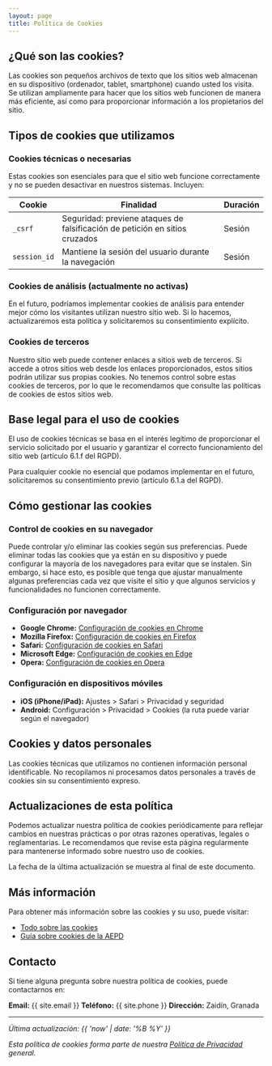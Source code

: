 ```yaml
---
layout: page
title: Política de Cookies
---
```


## ¿Qué son las cookies?

Las cookies son pequeños archivos de texto que los sitios web almacenan en su dispositivo (ordenador, tablet, smartphone) cuando usted los visita. Se utilizan ampliamente para hacer que los sitios web funcionen de manera más eficiente, así como para proporcionar información a los propietarios del sitio.

## Tipos de cookies que utilizamos

### Cookies técnicas o necesarias

Estas cookies son esenciales para que el sitio web funcione correctamente y no se pueden desactivar en nuestros sistemas. Incluyen:

| Cookie | Finalidad | Duración |
|--------|-----------|----------|
| `_csrf` | Seguridad: previene ataques de falsificación de petición en sitios cruzados | Sesión |
| `session_id` | Mantiene la sesión del usuario durante la navegación | Sesión |

### Cookies de análisis (actualmente no activas)

En el futuro, podríamos implementar cookies de análisis para entender mejor cómo los visitantes utilizan nuestro sitio web. Si lo hacemos, actualizaremos esta política y solicitaremos su consentimiento explícito.

### Cookies de terceros

Nuestro sitio web puede contener enlaces a sitios web de terceros. Si accede a otros sitios web desde los enlaces proporcionados, estos sitios podrán utilizar sus propias cookies. No tenemos control sobre estas cookies de terceros, por lo que le recomendamos que consulte las políticas de cookies de estos sitios web.

## Base legal para el uso de cookies

El uso de cookies técnicas se basa en el interés legítimo de proporcionar el servicio solicitado por el usuario y garantizar el correcto funcionamiento del sitio web (artículo 6.1.f del RGPD).

Para cualquier cookie no esencial que podamos implementar en el futuro, solicitaremos su consentimiento previo (artículo 6.1.a del RGPD).

## Cómo gestionar las cookies

### Control de cookies en su navegador

Puede controlar y/o eliminar las cookies según sus preferencias. Puede eliminar todas las cookies que ya están en su dispositivo y puede configurar la mayoría de los navegadores para evitar que se instalen. Sin embargo, si hace esto, es posible que tenga que ajustar manualmente algunas preferencias cada vez que visite el sitio y que algunos servicios y funcionalidades no funcionen correctamente.

### Configuración por navegador

- **Google Chrome:** [Configuración de cookies en Chrome](https://support.google.com/chrome/answer/95647?hl=es)
- **Mozilla Firefox:** [Configuración de cookies en Firefox](https://support.mozilla.org/es/kb/habilitar-y-deshabilitar-cookies-sitios-web-rastrear-preferencias)
- **Safari:** [Configuración de cookies en Safari](https://support.apple.com/es-es/guide/safari/sfri11471/mac)
- **Microsoft Edge:** [Configuración de cookies en Edge](https://support.microsoft.com/es-es/microsoft-edge/eliminar-las-cookies-en-microsoft-edge-63947406-40ac-c3b8-57b9-2a946a29ae09)
- **Opera:** [Configuración de cookies en Opera](https://help.opera.com/en/latest/web-preferences/#cookies)

### Configuración en dispositivos móviles

- **iOS (iPhone/iPad):** Ajustes > Safari > Privacidad y seguridad
- **Android:** Configuración > Privacidad > Cookies (la ruta puede variar según el navegador)

## Cookies y datos personales

Las cookies técnicas que utilizamos no contienen información personal identificable. No recopilamos ni procesamos datos personales a través de cookies sin su consentimiento expreso.

## Actualizaciones de esta política

Podemos actualizar nuestra política de cookies periódicamente para reflejar cambios en nuestras prácticas o por otras razones operativas, legales o reglamentarias. Le recomendamos que revise esta página regularmente para mantenerse informado sobre nuestro uso de cookies.

La fecha de la última actualización se muestra al final de este documento.

## Más información

Para obtener más información sobre las cookies y su uso, puede visitar:

- [Todo sobre las cookies](https://www.allaboutcookies.org/es/)
- [Guía sobre cookies de la AEPD](https://www.aepd.es/es/areas-de-actuacion/internet-y-redes-sociales/cookies)

## Contacto

Si tiene alguna pregunta sobre nuestra política de cookies, puede contactarnos en:

**Email:** {{ site.email }}
**Teléfono:** {{ site.phone }}
**Dirección:** Zaidín, Granada

---

*Última actualización: {{ 'now' | date: '%B %Y' }}*

*Esta política de cookies forma parte de nuestra [Política de Privacidad](/privacidad) general.*
